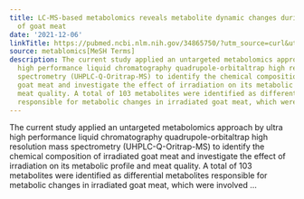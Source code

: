 ```yaml
---
title: LC-MS-based metabolomics reveals metabolite dynamic changes during irradiation
  of goat meat
date: '2021-12-06'
linkTitle: https://pubmed.ncbi.nlm.nih.gov/34865750/?utm_source=curl&utm_medium=rss&utm_campaign=pubmed-2&utm_content=1Zkrxt7ktlCbHBXEV3v65xxSnkSWNsJ1A6Fq3gBniKhGfIUslK&fc=20210907212339&ff=20211214195219&v=2.16.0
source: metablomics[MeSH Terms]
description: The current study applied an untargeted metabolomics approach by ultra
  high performance liquid chromatography quadrupole-orbitaltrap high resolution mass
  spectrometry (UHPLC-Q-Oritrap-MS) to identify the chemical composition of irradiated
  goat meat and investigate the effect of irradiation on its metabolic profile and
  meat quality. A total of 103 metabolites were identified as differential metabolites
  responsible for metabolic changes in irradiated goat meat, which were involved ...
---
```

The current study applied an untargeted metabolomics approach by ultra high performance liquid chromatography quadrupole-orbitaltrap high resolution mass spectrometry (UHPLC-Q-Oritrap-MS) to identify the chemical composition of irradiated goat meat and investigate the effect of irradiation on its metabolic profile and meat quality. A total of 103 metabolites were identified as differential metabolites responsible for metabolic changes in irradiated goat meat, which were involved ...